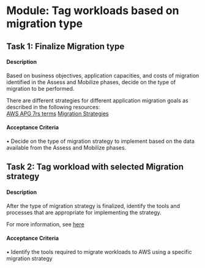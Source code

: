 
# Module: Tag workloads based on migration type
## Task 1: Finalize  Migration type
#### Description
Based on business objectives, application capacities, and costs of migration identified in the Assess and Mobilize phases, decide on the type of migration to be performed. 

There are different strategies for different application migration goals as described in the following resources:     
[AWS APG 7rs terms](https://docs.aws.amazon.com/prescriptive-guidance/latest/strategy-rehosting/apg-gloss.html#apg-7rs-terms.) 
[Migration Strategies](https://docs.aws.amazon.com/prescriptive-guidance/latest/large-migration-guide/migration-strategies.htm)
#### Acceptance Criteria
• Decide on the type of migration strategy to implement based on the data available from the Assess and Mobilize phases. 
## Task 2: Tag workload with selected Migration strategy
#### Description
After the type of migration strategy is finalized, identify the tools and processes that are appropriate for implementing the strategy.

For more information, see [here](https://aws.amazon.com/cloud-migration/how-to-migrate/?nc=sn&loc=2.)
#### Acceptance Criteria
•  Identify the tools required to migrate workloads to AWS using a specific migration strategy